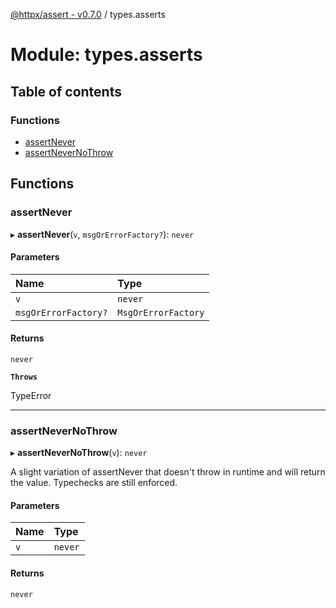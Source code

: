[@httpx/assert - v0.7.0](../README.md) / types.asserts

# Module: types.asserts

## Table of contents

### Functions

- [assertNever](types_asserts.md#assertnever)
- [assertNeverNoThrow](types_asserts.md#assertnevernothrow)

## Functions

### assertNever

▸ **assertNever**(`v`, `msgOrErrorFactory?`): `never`

#### Parameters

| Name | Type |
| :------ | :------ |
| `v` | `never` |
| `msgOrErrorFactory?` | `MsgOrErrorFactory` |

#### Returns

`never`

**`Throws`**

TypeError

___

### assertNeverNoThrow

▸ **assertNeverNoThrow**(`v`): `never`

A slight variation of assertNever that doesn't throw in runtime and
will return the value. Typechecks are still enforced.

#### Parameters

| Name | Type |
| :------ | :------ |
| `v` | `never` |

#### Returns

`never`
